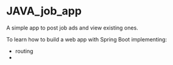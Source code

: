 # JAVA_job_app

A simple app to post job ads and view existing ones.

To learn how to build a web app with Spring Boot implementing:
- routing
- 